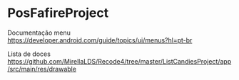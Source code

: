 # PosFafireProject

Documentação menu
https://developer.android.com/guide/topics/ui/menus?hl=pt-br


Lista de doces
https://github.com/MirellaLDS/Recode4/tree/master/ListCandiesProject/app/src/main/res/drawable
